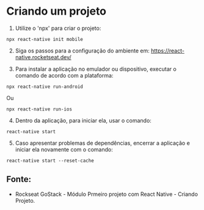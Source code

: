 # Criando um projeto

1. Utilize o 'npx' para criar o projeto:
```
npx react-native init mobile
```

2. Siga os passos para a configuração do ambiente em: https://react-native.rocketseat.dev/

3. Para instalar a aplicação no emulador ou dispositivo, executar o comando de acordo com a plataforma:
```
npx react-native run-android
```
Ou
```
npx react-native run-ios
```

4. Dentro da aplicação, para iniciar ela, usar o comando:
```
react-native start
```

5. Caso apresentar problemas de dependências, encerrar a aplicação e iniciar ela novamente com o comando:
```
react-native start --reset-cache
```

## Fonte:
- Rockseat GoStack - Módulo Prmeiro projeto com React Native - Criando Projeto. 
